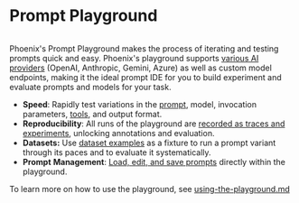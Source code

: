 # Prompt Playground

<figure><img src="https://storage.googleapis.com/arize-phoenix-assets/assets/images/playground_overview.gif" alt=""><figcaption></figcaption></figure>

Phoenix's Prompt Playground makes the process of iterating and testing prompts quick and easy. Phoenix's playground supports [various AI providers](../how-to-prompts/configure-ai-providers.md) (OpenAI, Anthropic, Gemini, Azure) as well as custom model endpoints, making it the ideal prompt IDE for you to build experiment and evaluate prompts and models for your task.

* **Speed**: Rapidly test variations in the [prompt](broken-reference), model, invocation parameters, [tools](broken-reference), and output format.
* **Reproducibility**: All runs of the playground are [recorded as traces and experiments](../how-to-prompts/using-the-playground.md#playground-traces), unlocking annotations and evaluation.
* **Datasets:** Use [dataset examples](../how-to-prompts/test-a-prompt.md) as a fixture to run a prompt variant through its paces and to evaluate it systematically.
* **Prompt** **Management**:  [Load, edit, and save prompts](prompt-management.md) directly within the playground.

To learn more on how to use the playground, see [using-the-playground.md](../how-to-prompts/using-the-playground.md "mention")
